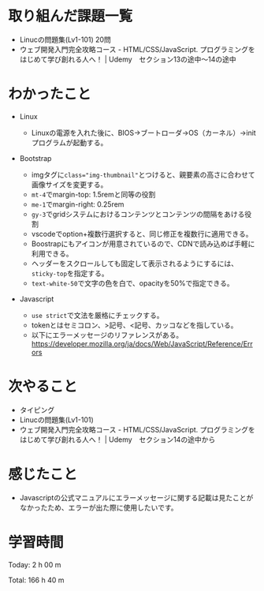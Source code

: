 # 取り組んだ課題一覧
- Linucの問題集(Lv1-101) 20問
- ウェブ開発入門完全攻略コース - HTML/CSS/JavaScript. プログラミングをはじめて学び創れる人へ！ | Udemy　セクション13の途中〜14の途中

# わかったこと

- Linux
  - Linuxの電源を入れた後に、BIOS→ブートローダ→OS（カーネル）→initプログラムが起動する。

- Bootstrap
  - imgタグに`class="img-thumbnail"`とつけると、親要素の高さに合わせて画像サイズを変更する。
  - `mt-4`でmargin-top: 1.5remと同等の役割
  - `me-1`でmargin-right: 0.25rem
  - `gy-3`でgridシステムにおけるコンテンツとコンテンツの間隔をあける役割
  - vscodeでoption+複数行選択すると、同じ修正を複数行に適用できる。
  - Boostrapにもアイコンが用意されているので、CDNで読み込めば手軽に利用できる。
  - ヘッダーをスクロールしても固定して表示されるようにするには、`sticky-top`を指定する。
  - `text-white-50`で文字の色を白で、opacityを50%で指定できる。
  
- Javascript
  - `use strict`で文法を厳格にチェックする。
  - tokenとはセミコロン、>記号、<記号、カッコなどを指している。
  - 以下にエラーメッセージのリファレンスがある。
    https://developer.mozilla.org/ja/docs/Web/JavaScript/Reference/Errors

# 次やること
- タイピング
- Linucの問題集(Lv1-101)
- ウェブ開発入門完全攻略コース - HTML/CSS/JavaScript. プログラミングをはじめて学び創れる人へ！ | Udemy　セクション14の途中から

# 感じたこと
- Javascriptの公式マニュアルにエラーメッセージに関する記載は見たことがなかったため、エラーが出た際に使用したいです。

# 学習時間
Today: 2 h 00 m

Total: 166 h 40 m


